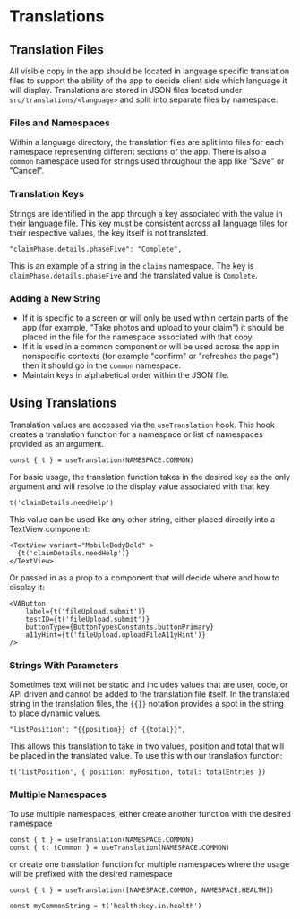 # Translations

## Translation Files

All visible copy in the app should be located in language specific translation files to support the ability of the app to decide client side which language it will display. Translations are stored in JSON files located under `src/translations/<language>` and split into separate files by namespace.

### Files and Namespaces

Within a language directory, the translation files are split into files for each namespace representing different sections of the app. There is also a `common` namespace used for strings used throughout the app like "Save" or "Cancel".

### Translation Keys
Strings are identified in the app through a key associated with the value in their language file. This key must be consistent across all language files for their respective values, the key itself is not translated.

```"claimPhase.details.phaseFive": "Complete",```

This is an example of a string in the `claims` namespace. The key is `claimPhase.details.phaseFive` and the translated value is `Complete`.

### Adding a New String
- If it is specific to a screen or will only be used within certain parts of the app (for example, "Take photos and upload to your claim") it should be placed in the file for the namespace associated with that copy.
- If it is used in a common component or will be used across the app in nonspecific contexts (for example "confirm" or "refreshes the page") then it should go in the `common` namespace.
- Maintain keys in alphabetical order within the JSON file.

## Using Translations

Translation values are accessed via the `useTranslation` hook. This hook creates a translation function for a namespace or list of namespaces provided as an argument.

```
const { t } = useTranslation(NAMESPACE.COMMON)
```

For basic usage, the translation function takes in the desired key as the only argument and will resolve to the display value associated with that key.

```
t('claimDetails.needHelp')
``` 

This value can be used like any other string, either placed directly into a TextView component:

```
<TextView variant="MobileBodyBold" >
  {t('claimDetails.needHelp')}
</TextView>
```

Or passed in as a prop to a component that will decide where and how to display it:

```
<VAButton
    label={t('fileUpload.submit')}
    testID={t('fileUpload.submit')}
    buttonType={ButtonTypesConstants.buttonPrimary}
    a11yHint={t('fileUpload.uploadFileA11yHint')}
/>
```

### Strings With Parameters

Sometimes text will not be static and includes values that are user, code, or API driven and cannot be added to the translation file itself. In the translated string in the translation files, the `{{}}` notation provides a spot in the string to place dynamic values.

```
"listPosition": "{{position}} of {{total}}",
```

This allows this translation to take in two values, position and total that will be placed in the translated value. To use this with our translation function:

```
t('listPosition', { position: myPosition, total: totalEntries })
```

### Multiple Namespaces

To use multiple namespaces, either create another function with the desired namespace

```
const { t } = useTranslation(NAMESPACE.COMMON)
const { t: tCommon } = useTranslation(NAMESPACE.COMMON)
```

or create one translation function for multiple namespaces where the usage will be prefixed with the desired namespace

```
const { t } = useTranslation([NAMESPACE.COMMON, NAMESPACE.HEALTH])

const myCommonString = t('health:key.in.health')
```
